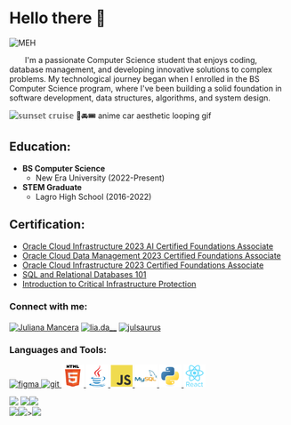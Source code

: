 # Hello there 👋 

![MEH](https://github.com/user-attachments/assets/42b4660e-58fe-4460-b654-c170cf784261)

&emsp;&emsp;I'm a passionate Computer Science student that enjoys coding, database management, and developing innovative solutions to complex problems. My technological journey began when I enrolled in the BS Computer Science program, where I've been building a solid foundation in software development, data structures, algorithms, and system design. 

![𝕤𝕦𝕟𝕤𝕖𝕥 𝕔𝕣𝕦𝕚𝕤𝕖 🌆🚘🎟 anime car aesthetic looping gif](https://github.com/user-attachments/assets/4c6542ff-5a84-4822-8926-3a0a9b3783b2)


## Education:
- **BS Computer Science** <br>
  - New Era University (2022-Present)
- **STEM Graduate** <br>
  - Lagro High School (2016-2022)

## Certification:
- [Oracle Cloud Infrastructure 2023 AI Certified Foundations Associate](https://catalog-education.oracle.com/pls/certview/sharebadge?id=AA5F4F55EB74975DBF1144EABFCEFB66C7DFE9F3168DCC50A661B8B21968EB84)
- [Oracle Cloud Data Management 2023 Certified Foundations Associate](https://catalog-education.oracle.com/pls/certview/sharebadge?id=8339061558F6FB5F2CC6602BB7E61C1F24547A361974349ABE5A7C6C33A7B1D7)
- [Oracle Cloud Infrastructure 2023 Certified Foundations Associate](https://catalog-education.oracle.com/pls/certview/sharebadge?id=776C7C6872BB2111549DE97023F5A8A6A5D92E106866F9638CFE75ACF5EABDE8)
- [SQL and Relational Databases 101](https://courses.cognitiveclass.ai/certificates/8a8256c83a5a46cf9903f4a55db2abbe)
- [Introduction to Critical Infrastructure Protection](https://learn.opswatacademy.com/certificate/YtQswqw4LQ)

<h3 align="left">Connect with me:</h3> 
<p align="left">
<a href="https://www.linkedin.com/in/juliana-mancera-84947b309/" target="blank"><img align="center" src="https://raw.githubusercontent.com/rahuldkjain/github-profile-readme-generator/master/src/images/icons/Social/linked-in-alt.svg" alt="Juliana Mancera" height="30" width="40" /></a>
<a href="https://instagram.com/lia.da__" target="blank"><img align="center" src="https://raw.githubusercontent.com/rahuldkjain/github-profile-readme-generator/master/src/images/icons/Social/instagram.svg" alt="lia.da__" height="30" width="40" /></a>
<a href="https://www.leetcode.com/julsaurus" target="blank"><img align="center" src="https://raw.githubusercontent.com/rahuldkjain/github-profile-readme-generator/master/src/images/icons/Social/leet-code.svg" alt="julsaurus" height="30" width="40" /></a>
</p>

<h3 align="left">Languages and Tools:</h3> 
<p align="left"> <a href="https://www.figma.com/" target="_blank" rel="noreferrer"> <img src="https://www.vectorlogo.zone/logos/figma/figma-icon.svg" alt="figma" width="40" height="40"/> </a> <a href="https://git-scm.com/" target="_blank" rel="noreferrer"> <img src="https://www.vectorlogo.zone/logos/git-scm/git-scm-icon.svg" alt="git" width="40" height="40"/> </a> <a href="https://www.w3.org/html/" target="_blank" rel="noreferrer"> <img src="https://raw.githubusercontent.com/devicons/devicon/master/icons/html5/html5-original-wordmark.svg" alt="html5" width="40" height="40"/> </a> <a href="https://www.java.com" target="_blank" rel="noreferrer"> <img src="https://raw.githubusercontent.com/devicons/devicon/master/icons/java/java-original.svg" alt="java" width="40" height="40"/> </a> <a href="https://developer.mozilla.org/en-US/docs/Web/JavaScript" target="_blank" rel="noreferrer"> <img src="https://raw.githubusercontent.com/devicons/devicon/master/icons/javascript/javascript-original.svg" alt="javascript" width="40" height="40"/> </a> <a href="https://www.mysql.com/" target="_blank" rel="noreferrer"> <img src="https://raw.githubusercontent.com/devicons/devicon/master/icons/mysql/mysql-original-wordmark.svg" alt="mysql" width="40" height="40"/> </a> <a href="https://www.python.org" target="_blank" rel="noreferrer"> <img src="https://raw.githubusercontent.com/devicons/devicon/master/icons/python/python-original.svg" alt="python" width="40" height="40"/> </a> <a href="https://reactjs.org/" target="_blank" rel="noreferrer"> <img src="https://raw.githubusercontent.com/devicons/devicon/master/icons/react/react-original-wordmark.svg" alt="react" width="40" height="40"/> </a> </p>

<img src="https://user-images.githubusercontent.com/74038190/216649417-9acc58df-9186-4132-ad43-819a57babb67.gif" width="160"/>    ![](https://github-readme-stats.vercel.app/api?username=JulianaMancera&theme=tokyonight&hide_border=false&include_all_commits=false&count_private=false)<img src="https://user-images.githubusercontent.com/74038190/216654116-d0e8d227-7977-4edc-8d36-63461bda9503.gif" width="160"/> <br/>
<img src="https://user-images.githubusercontent.com/74038190/216655797-63671069-cb49-4ce1-a2d0-f15d1f4be193.gif" width="160" />![](https://github-readme-streak-stats.herokuapp.com/?user=JulianaMancera&theme=tokyonight&hide_border=false)><img src="https://user-images.githubusercontent.com/74038190/216656950-4ecec37b-f42b-4bd8-8cd5-55fecbe04df6.gif" width="160" /><br/>

<!-- Proudly created with GPRM ( https://gprm.itsvg.in ) -->


<!-- Proudly created with GPRM ( https://gprm.itsvg.in ) -->
